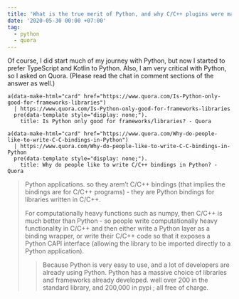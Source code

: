 ```yaml
---
title: 'What is the true merit of Python, and why C/C++ plugins were made for it?'
date: '2020-05-30 00:00 +07:00'
tag:
  - python
  - quora
---
```


Of course, I did start much of my journey with Python, but now I started to prefer TypeScript and Kotlin to Python. Also, I am very critical with Python, so I asked on Quora. (Please read the chat in comment sections of the answer as well.)

<!-- excerpt_separator -->

```pug parsed
a(data-make-html="card" href="https://www.quora.com/Is-Python-only-good-for-frameworks-libraries")
  | https://www.quora.com/Is-Python-only-good-for-frameworks-libraries
  pre(data-template style="display: none;").
    title: Is Python only good for frameworks/libraries? - Quora
```

```pug parsed
a(data-make-html="card" href="https://www.quora.com/Why-do-people-like-to-write-C-C-bindings-in-Python")
  | https://www.quora.com/Why-do-people-like-to-write-C-C-bindings-in-Python
  pre(data-template style="display: none;").
    title: Why do people like to write C/C++ bindings in Python? - Quora
```

> Python applications. so they arem’t C/C++ bindings (that implies the bindings are for C/C++ programs) - they are Python bindings for libraries written in C/C++.
>
> For computationally heavy functions such as numpy, then C/C++ is much better than Python - so people write computationally heavy functionality in C/C++ and then either write a Python layer as a binding wrapper, or write their C/C++ code so that it exposes a Python CAPI interface (allowing the library to be imported directly to a Python application).
>
> > Because Python is very easy to use, and a lot of developers are already using Python. Python has a massive choice of libraries and frameworks already developed. well over 200 in the standard library, and 200,000 in pypi ; all free of charge.
